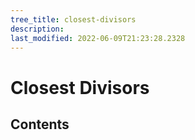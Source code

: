 ```yaml
---
tree_title: closest-divisors
description: 
last_modified: 2022-06-09T21:23:28.2328
---
```


# Closest Divisors

## Contents
